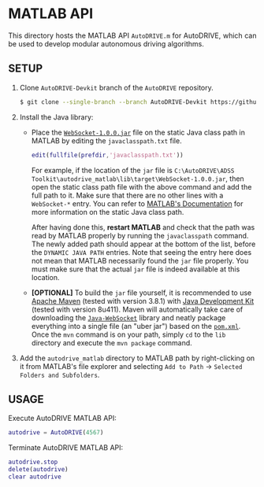 # MATLAB API

<p align="justify">
This directory hosts the MATLAB API <code>AutoDRIVE.m</code> for AutoDRIVE, which can be used to develop modular autonomous driving algorithms.
</p>

## SETUP

1. Clone `AutoDRIVE-Devkit` branch of the `AutoDRIVE` repository.
    ```bash
    $ git clone --single-branch --branch AutoDRIVE-Devkit https://github.com/Tinker-Twins/AutoDRIVE.git
    ```
2. Install the Java library:
   - Place the [`WebSocket-1.0.0.jar`](lib/target/WebSocket-1.0.0.jar) file on the static Java class path in MATLAB by editing the `javaclasspath.txt` file.
     ```MATLAB
     edit(fullfile(prefdir,'javaclasspath.txt'))
     ```
     For example, if the location of the `jar` file is `C:\AutoDRIVE\ADSS Toolkit\autodrive_matlab\lib\target\WebSocket-1.0.0.jar`, then open the static class path file with the above command and add the full path to it. Make sure that there are no other lines with a `WebSocket-*` entry. You can refer to [MATLAB's Documentation](https://www.mathworks.com/help/matlab/matlab_external/static-path-of-java-class-path.html) for more information on the static Java class path.

     After having done this, **restart MATLAB** and check that the path was read by MATLAB properly by running the `javaclasspath` command. The newly added path should appear at the bottom of the list, before the `DYNAMIC JAVA PATH` entries. Note that seeing the entry here does not mean that MATLAB necessarily found the `jar` file properly. You must make sure that the actual `jar` file is indeed available at this location.
   - **[OPTIONAL]** To build the `jar` file yourself, it is recommended to use [Apache Maven](https://maven.apache.org/download.cgi) (tested with version 3.8.1) with [Java Development Kit](https://www.oracle.com/java/technologies/downloads/?er=221886#java8) (tested with version 8u411). Maven will automatically take care of downloading the [`Java-WebSocket`](https://github.com/TooTallNate/Java-WebSocket) library and neatly package everything into a single file (an "uber jar") based on the [`pom.xml`](lib/pom.xml). Once the `mvn` command is on your path, simply `cd` to the `lib` directory and execute the `mvn package` command.
4. Add the `autodrive_matlab` directory to MATLAB path by right-clicking on it from MATLAB's file explorer and selecting `Add to Path` &rarr; `Selected Folders and Subfolders`.

## USAGE

Execute AutoDRIVE MATLAB API:
```MATLAB
autodrive = AutoDRIVE(4567)
```

Terminate AutoDRIVE MATLAB API:
```MATLAB
autodrive.stop
delete(autodrive)
clear autodrive
```
